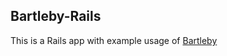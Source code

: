 ## Bartleby-Rails

 This is a Rails app with example usage of [Bartleby](http://github.com/squidarth/bartleby)

